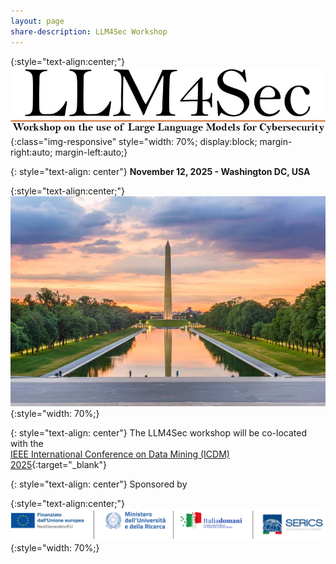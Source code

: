 ```yaml
---
layout: page
share-description: LLM4Sec Workshop
---
```


{:style="text-align:center;"}
![logo](assets/img/logo.jpg){:class="img-responsive" style="width: 70%; display:block; margin-right:auto; margin-left:auto;}

{: style="text-align: center"}
**November 12, 2025 - Washington DC, USA**

{:style="text-align:center;"}
![alt text](assets/img/sfondo.jpg){:style="width: 70%;}

{: style="text-align: center"}
The LLM4Sec workshop will be co-located with the\
[IEEE International Conference on Data Mining (ICDM) 2025](https://www3.cs.stonybrook.edu/~icdm2025/index.html){:target="_blank"}

{: style="text-align: center"}
Sponsored by

{:style="text-align:center;"}
![alt text](assets/img/serics.png){:style="width: 70%;}
